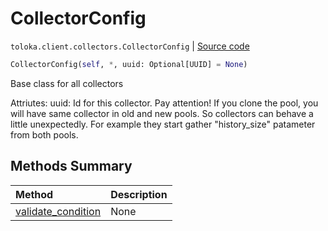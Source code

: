 # CollectorConfig
`toloka.client.collectors.CollectorConfig` | [Source code](https://github.com/Toloka/toloka-kit/blob/v0.1.25/src/client/collectors.py#L29)

```python
CollectorConfig(self, *, uuid: Optional[UUID] = None)
```

Base class for all collectors


Attriutes:
    uuid: Id for this collector. Pay attention! If you clone the pool, you will have same collector in old and new pools.
        So collectors can behave a little unexpectedly. For example they start gather "history_size" patameter
        from both pools.

## Methods Summary

| Method | Description |
| :------| :-----------|
[validate_condition](toloka.client.collectors.CollectorConfig.validate_condition.md)| None
